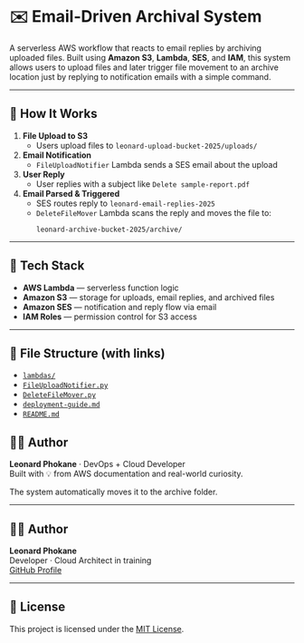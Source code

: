 
# ✉️ Email-Driven Archival System

A serverless AWS workflow that reacts to email replies by archiving uploaded files. Built using **Amazon S3**, **Lambda**, **SES**, and **IAM**, this system allows users to upload files and later trigger file movement to an archive location just by replying to notification emails with a simple command.

---

## 🚀 How It Works

1. **File Upload to S3**
   - Users upload files to `leonard-upload-bucket-2025/uploads/`
2. **Email Notification**
   - `FileUploadNotifier` Lambda sends a SES email about the upload
3. **User Reply**
   - User replies with a subject like `Delete sample-report.pdf`
4. **Email Parsed & Triggered**
   - SES routes reply to `leonard-email-replies-2025`
   - `DeleteFileMover` Lambda scans the reply and moves the file to:
     ```
     leonard-archive-bucket-2025/archive/
     ```

---

## 🧠 Tech Stack

- **AWS Lambda** — serverless function logic
- **Amazon S3** — storage for uploads, email replies, and archived files
- **Amazon SES** — notification and reply flow via email
- **IAM Roles** — permission control for S3 access

---

## 📁 File Structure (with links)
- [`lambdas/`](./lambdas) 
- [`FileUploadNotifier.py`](./lambdas/FileUploadNotifier.py)
- [`DeleteFileMover.py`](./lambdas/DeleteFileMover.py)
- [`deployment-guide.md`](./deployment-guide.md)
- [`README.md`](./README.md)


## 👨‍💻 Author
**Leonard Phokane** · DevOps + Cloud Developer  
Built with 💡 from AWS documentation and real-world curiosity.


The system automatically moves it to the archive folder.

---

## 👨‍💻 Author

**Leonard Phokane**  
Developer · Cloud Architect in training  
[GitHub Profile](https://github.com/leonardphokane)

---

## 📄 License

This project is licensed under the [MIT License](LICENSE).



